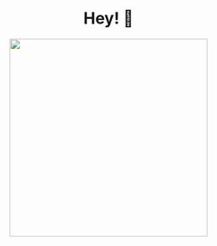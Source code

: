 <h1 align='center'>
  Hey! 👋
</h1>

<p align='center'>
  <a href="#"><img src="https://github-readme-stats.vercel.app/api?username=simplexde&show_icons=true&count_private=true&theme=dark" width="350"></a>
</p>

<!-- <details>
  <summary>💻 IDE</summary>
    <p>
      <img src="https://img.shields.io/badge/IntelliJ_IDEA-000000.svg?style=for-the-badge&logo=intellij-idea&logoColor=white" />
      <img src="https://img.shields.io/badge/PyCharm-000000.svg?&style=for-the-badge&logo=PyCharm&logoColor=white" />
    </p>
</details>
<details>
  <summary>🧪 Languages</summary>
    <p>
      <img src="https://img.shields.io/badge/Python-FFD43B?style=for-the-badge&logo=python&logoColor=blue" />
    </p>
</details> -->
